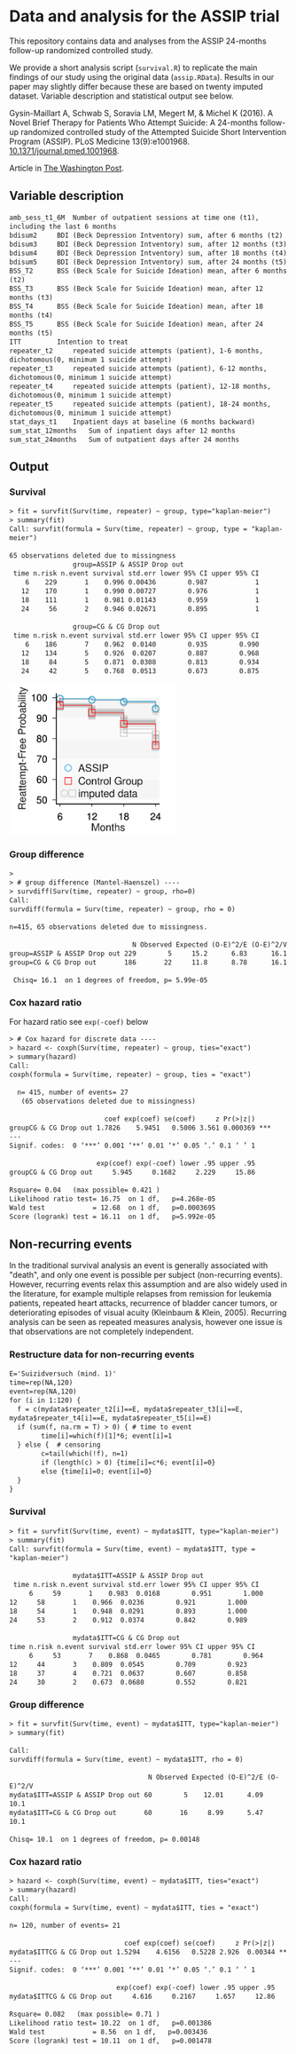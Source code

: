 # Data and analysis for the ASSIP trial
This repository contains data and analyses from the ASSIP 24-months follow-up randomized controlled study.

We provide a short analysis script (`survival.R`) to replicate the main findings of our study using the original data (`assip.RData`). Results in our paper may slightly differ because these are based on twenty imputed dataset. Variable description and statistical output see below.

Gysin-Maillart A, Schwab S, Soravia LM, Megert M, & Michel K (2016). A Novel Brief Therapy for Patients Who Attempt Suicide: A 24-months follow-up randomized controlled study of the Attempted Suicide Short Intervention Program (ASSIP). PLoS Medicine 13(9):e1001968. [10.1371/journal.pmed.1001968](http://journals.plos.org/plosmedicine/article?id=10.1371/journal.pmed.1001968).

Article in [The Washington Post](https://www.washingtonpost.com/news/to-your-health/wp/2016/04/07/how-old-fashioned-pen-to-paper-letters-could-help-pull-people-back-from-the-brink-of-suicide/).

## Variable description
    amb_sess_t1_6M	Number of outpatient sessions at time one (t1), including the last 6 months
    bdisum2		BDI (Beck Depression Intventory) sum, after 6 months (t2)
    bdisum3		BDI (Beck Depression Intventory) sum, after 12 months (t3)
    bdisum4		BDI (Beck Depression Intventory) sum, after 18 months (t4)
    bdisum5		BDI (Beck Depression Intventory) sum, after 24 months (t5)
    BSS_T2		BSS (Beck Scale for Suicide Ideation) mean, after 6 months (t2)
    BSS_T3		BSS (Beck Scale for Suicide Ideation) mean, after 12 months (t3)
    BSS_T4		BSS (Beck Scale for Suicide Ideation) mean, after 18 months (t4)
    BSS_T5		BSS (Beck Scale for Suicide Ideation) mean, after 24 months (t5)
    ITT			Intention to treat
    repeater_t2		repeated suicide attempts (patient), 1-6 months, dichotomous(0, minimum 1 suicide attempt)
    repeater_t3		repeated suicide attempts (patient), 6-12 months, dichotomous(0, minimum 1 suicide attempt)
    repeater_t4		repeated suicide attempts (patient), 12-18 months, dichotomous(0, minimum 1 suicide attempt)
    repeater_t5		repeated suicide attempts (patient), 18-24 months, dichotomous(0, minimum 1 suicide attempt)
    stat_days_t1	Inpatient days at baseline (6 months backward)
    sum_stat_12months	Sum of inpatient days after 12 months
    sum_stat_24months	Sum of outpatient days after 24 months
    
## Output
### Survival
	> fit = survfit(Surv(time, repeater) ~ group, type="kaplan-meier")
	> summary(fit)
	Call: survfit(formula = Surv(time, repeater) ~ group, type = "kaplan-meier")
	
	65 observations deleted due to missingness 
	                group=ASSIP & ASSIP Drop out 
	 time n.risk n.event survival std.err lower 95% CI upper 95% CI
	    6    229       1    0.996 0.00436        0.987            1
	   12    170       1    0.990 0.00727        0.976            1
	   18    111       1    0.981 0.01143        0.959            1
	   24     56       2    0.946 0.02671        0.895            1
	
	                group=CG & CG Drop out 
	 time n.risk n.event survival std.err lower 95% CI upper 95% CI
	    6    186       7    0.962  0.0140        0.935        0.990
	   12    134       5    0.926  0.0207        0.887        0.968
	   18     84       5    0.871  0.0308        0.813        0.934
	   24     42       5    0.768  0.0513        0.673        0.875
	   
<img src="https://raw.githubusercontent.com/schw4b/assip/master/survival.png" width="300">

### Group difference
	> 
	> # group difference (Mantel-Haenszel) ----
	> survdiff(Surv(time, repeater) ~ group, rho=0)
	Call:
	survdiff(formula = Surv(time, repeater) ~ group, rho = 0)
	
	n=415, 65 observations deleted due to missingness.
	
	                               N Observed Expected (O-E)^2/E (O-E)^2/V
	group=ASSIP & ASSIP Drop out 229        5     15.2      6.83      16.1
	group=CG & CG Drop out       186       22     11.8      8.78      16.1
	
	 Chisq= 16.1  on 1 degrees of freedom, p= 5.99e-05 

### Cox hazard ratio
For hazard ratio see ``exp(-coef)`` below

	> # Cox hazard for discrete data ----
	> hazard <- coxph(Surv(time, repeater) ~ group, ties="exact")
	> summary(hazard)
	Call:
	coxph(formula = Surv(time, repeater) ~ group, ties = "exact")
	
	  n= 415, number of events= 27 
	   (65 observations deleted due to missingness)
	
	                        coef exp(coef) se(coef)     z Pr(>|z|)    
	groupCG & CG Drop out 1.7826    5.9451   0.5006 3.561 0.000369 ***
	---
	Signif. codes:  0 ‘***’ 0.001 ‘**’ 0.01 ‘*’ 0.05 ‘.’ 0.1 ‘ ’ 1
	
	                      exp(coef) exp(-coef) lower .95 upper .95
	groupCG & CG Drop out     5.945     0.1682     2.229     15.86
	
	Rsquare= 0.04   (max possible= 0.421 )
	Likelihood ratio test= 16.75  on 1 df,   p=4.268e-05
	Wald test            = 12.68  on 1 df,   p=0.0003695
	Score (logrank) test = 16.11  on 1 df,   p=5.992e-05
	
## Non-recurring events

In the traditional survival analysis an event is generally associated with "death", and only one event is possible per subject (non-recurring events). However, recurring events relax this assumption and are also widely used in the literature, for example multiple relapses from remission for leukemia patients, repeated heart attacks, recurrence of bladder cancer tumors, or deteriorating episodes of visual acuity (Kleinbaum & Klein, 2005). Recurring analysis can be seen as repeated measures analysis, however one issue is that observations are not completely independent.

### Restructure data for non-recurring events
	E='Suizidversuch (mind. 1)'
	time=rep(NA,120)
	event=rep(NA,120)
	for (i in 1:120) {
  	  f = c(mydata$repeater_t2[i]==E, mydata$repeater_t3[i]==E, mydata$repeater_t4[i]==E, mydata$repeater_t5[i]==E)
  	  if (sum(f, na.rm = T) > 0) { # time to event
    	    time[i]=which(f)[1]*6; event[i]=1
  	  } else {  # censoring
    	    c=tail(which(!f), n=1)
    	    if (length(c) > 0) {time[i]=c*6; event[i]=0}
    	    else {time[i]=0; event[i]=0}
  	  }
	}

### Survival
	> fit = survfit(Surv(time, event) ~ mydata$ITT, type="kaplan-meier")
	> summary(fit)
	Call: survfit(formula = Surv(time, event) ~ mydata$ITT, type = "kaplan-meier")

        	        mydata$ITT=ASSIP & ASSIP Drop out 
	 time n.risk n.event survival std.err lower 95% CI upper 95% CI
    	 6     59       1    0.983  0.0168        0.951        1.000
   	12     58       1    0.966  0.0236        0.921        1.000
   	18     54       1    0.948  0.0291        0.893        1.000
   	24     53       2    0.912  0.0374        0.842        0.989

        	        mydata$ITT=CG & CG Drop out 
 	time n.risk n.event survival std.err lower 95% CI upper 95% CI
    	 6     53       7    0.868  0.0465        0.781        0.964
   	12     44       3    0.809  0.0545        0.709        0.923
   	18     37       4    0.721  0.0637        0.607        0.858
   	24     30       2    0.673  0.0680        0.552        0.821

### Group difference
	> fit = survfit(Surv(time, event) ~ mydata$ITT, type="kaplan-meier")
	> summary(fit)
	
	Call:
	survdiff(formula = Surv(time, event) ~ mydata$ITT, rho = 0)

	                                   N Observed Expected (O-E)^2/E (O-E)^2/V
	mydata$ITT=ASSIP & ASSIP Drop out 60        5    12.01      4.09      10.1
	mydata$ITT=CG & CG Drop out       60       16     8.99      5.47      10.1
	
 	Chisq= 10.1  on 1 degrees of freedom, p= 0.00148

### Cox hazard ratio

	> hazard <- coxph(Surv(time, event) ~ mydata$ITT, ties="exact")
	> summary(hazard)
	Call:
	coxph(formula = Surv(time, event) ~ mydata$ITT, ties = "exact")

  	n= 120, number of events= 21 
	
	                             coef exp(coef) se(coef)     z Pr(>|z|)   
	mydata$ITTCG & CG Drop out 1.5294    4.6156   0.5228 2.926  0.00344 **
	---
	Signif. codes:  0 ‘***’ 0.001 ‘**’ 0.01 ‘*’ 0.05 ‘.’ 0.1 ‘ ’ 1
	
	                           exp(coef) exp(-coef) lower .95 upper .95
	mydata$ITTCG & CG Drop out     4.616     0.2167     1.657     12.86
	
	Rsquare= 0.082   (max possible= 0.71 )
	Likelihood ratio test= 10.22  on 1 df,   p=0.001386
	Wald test            = 8.56  on 1 df,   p=0.003436
	Score (logrank) test = 10.11  on 1 df,   p=0.001478
